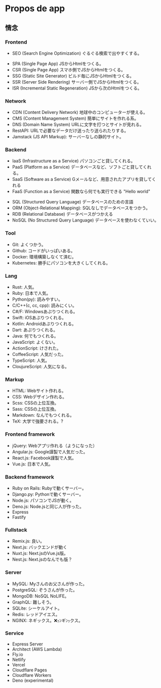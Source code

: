 # Propos de app

<!--truncate-->

## 情念

### Frontend

- SEO (Search Engine Optimization) ぐるぐる検索で出やすくする。
<!-- - OGP (Open Graph Protcol) ? -->
- SPA (Single Page App) JSからHtmlをつくる。
- CSR (Single Page App) スマホ側でJSからHtmlをつくる。
- SSG (Static Site Generator) ビルド毎にJSからHtmlをつくる。
- SSR (Server Side Rendering) サーバー側でJSからHtmlをつくる。
- ISR (Incremental Static Regeneration) JSから次のHtmlをつくる。

### Network

- CDN (Content Delivery Network) 地球中のコンピューターが使える。
- CMS (Content Management System) 簡単にサイトを作れる系。
- DNS (Domain Name System) URLに文字を打つとサイトが見れる。
- RestAPI: URLで必要なデータだけ送ったり送られたりする。
- Jamstack (JS API Markup): サーバーなしの静的サイト。

### Backend

- IaaS (Infrastructure as a Service) パソコンごと貸してくれる。
- PaaS (Platform as a Service) データベースなど、ソフトごと貸してくれる。
- SaaS (Software as a Service) Gメールなど、用意されたアプリを貸してくれる
- FaaS (Function as a Service) 関数なら何でも実行できる "Hello world"
<!-- - BaaS (Backend as a service) > -->
<!-- - CaaS (Container as a Service) ? -->
<!-- - DaaS (Desktop as a Service) ? -->
<!-- - IaC (Infrastructure as Code) ？、Terraformとか。 -->
- SQL (Structured Query Language) データベースのための言語
- ORM (Object-Relational Mapping): SQLなしでデータベースをつかう。
- RDB (Relational Database) データベースがつかえる
- NoSQL (No Structured Query Language) データベースを使わなくていい。

### Tool

- Git: よくつかう。
- Github: コードがいっぱいある。
- Docker: 環境構築しなくて済む。
- Kubernetes: 勝手にパソコンを大きくしてくれる。
<!-- - BigQuery: データ基盤。 -->

### Lang

- Rust: 人気。
- Ruby: 日本で人気。
- Python(py): 読みやすい。
- C/C++(c, cc, cpp): 読みにくい。
- C#/F: Windowsあぷりつくれる。
- Swift: iOSあぷりつくれる。
- Kotlin: Androidあぷりつくれる。
- Dart: あぷりつくれる。
- Java: 何でもつくれる。
- JavaScript: よくない。
- ActionScript: けされた。
- CoffeeScript: 人気だった。
- TypeScript: 人気。
- CloujureScript: 人気になる。

### Markup

- HTML: Webサイト作れる。
- CSS: Webデザイン作れる。
- Scss: CSSの上位互換。
- Sass: CSSの上位互換。
- Markdown: なんでもつくれる。
- TeX: 大学で強要される。?

### Frontend framework

- jQuery: Webアプリ作れる（ようになった）
- Angular.js: Google謹製で人気だった。
- React.js: Facebook謹製で人気。
- Vue.js: 日本で人気。

### Backend framework

- Ruby on Rails: Rubyで動くサーバー。
- Django.py: Pythonで動くサーバー。
- Node.js: パソコンでJSが動く。
- Deno.js: Node.jsと同じ人が作った。
- Express
- Fastify

### Fullstack

- Remix.js: 良い。
- Next.js: バックエンドが動く
- Nuxt.js: Next.jsのVue.js版。
- Nest.js: Next.jsのなんでも版？

### Server

- MySQL: Myさんのお父さんが作った。
- PostgreSQL: ぞうさんが作った。
- MongoDB: NoSQL NoLIFE。
- GraphQL: 難しそう。
- SQLite: シーケルアイト。
- Redis: レッドアイエス。
- NGINX: ネギックス。❌ｯﾝギﾝｯクス。

### Service

- Express Server
- Architect (AWS Lambda)
- Fly.io
- Netlify
- Vercel
- Cloudflare Pages
- Cloudflare Workers
- Deno (experimental)
